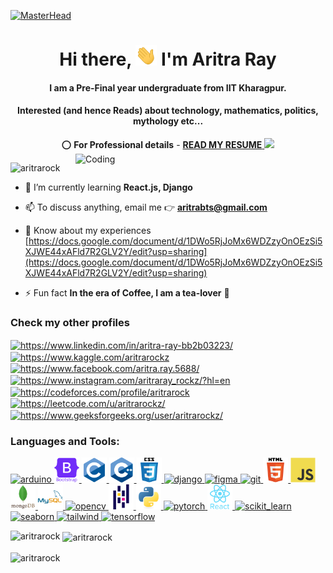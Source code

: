 [![MasterHead](https://miro.medium.com/max/1400/0*enrI7BXUzwJEomlq.gif)](https://rishavchanda.io)
<h1 align="center">Hi there, <img src="https://raw.githubusercontent.com/ABSphreak/ABSphreak/master/gifs/Hi.gif" height="33px"></img> I'm Aritra Ray</h1>
<h4 align="center">I am a Pre-Final year undergraduate from IIT Kharagpur. </h4>
<h4 align="center">Interested (and hence Reads) about technology, mathematics, politics, mythology etc...</h4>
<div align="center" dir="auto">
⭕️ <b>For Professional details</b> - <a href="https://docs.google.com/document/d/1DWo5RjJoMx6WDZzyOnOEzSi5XJWE44xAFld7R2GLV2Y/edit#heading=h.gjdgxs" type="application/pdf" rel="nofollow"><b>READ MY RESUME</b> <img width="22px" src="https://camo.githubusercontent.com/155fe83758a09b645acdf9437322b58bf197a74693e321dd954e5468ee3afb9a/68747470733a2f2f696d672e69636f6e73382e636f6d2f627562626c65732f3334342f726573756d652e706e67" data-canonical-src="https://img.icons8.com/bubbles/344/resume.png" style="max-width: 100%;"></a>
</div>
<img align="right" alt="Coding" width="400" src="https://backiee.com/static/wallpapers/1000x563/386745.jpg">
<p align="left"> <img src="https://komarev.com/ghpvc/?username=aritrarock&label=Profile%20views&color=0e75b6&style=flat" alt="aritrarock" /> </p>

- 🌱 I’m currently learning **React.js, Django**

- 📫 To discuss anything, email me 👉 **aritrabts@gmail.com** 

- 📄 Know about my experiences [https://docs.google.com/document/d/1DWo5RjJoMx6WDZzyOnOEzSi5XJWE44xAFld7R2GLV2Y/edit?usp=sharing](https://docs.google.com/document/d/1DWo5RjJoMx6WDZzyOnOEzSi5XJWE44xAFld7R2GLV2Y/edit?usp=sharing)

- ⚡ Fun fact **In the era of Coffee, I am a tea-lover** 🫣

<h3 align="left">Check my other profiles</h3>
<p align="left">
<a href="https://linkedin.com/in/https://www.linkedin.com/in/aritra-ray-bb2b03223/" target="blank"><img align="center" src="https://raw.githubusercontent.com/rahuldkjain/github-profile-readme-generator/master/src/images/icons/Social/linked-in-alt.svg" alt="https://www.linkedin.com/in/aritra-ray-bb2b03223/" height="30" width="40" /></a>
<a href="https://kaggle.com/https://www.kaggle.com/aritrarockz" target="blank"><img align="center" src="https://raw.githubusercontent.com/rahuldkjain/github-profile-readme-generator/master/src/images/icons/Social/kaggle.svg" alt="https://www.kaggle.com/aritrarockz" height="30" width="40" /></a>
<a href="https://fb.com/https://www.facebook.com/aritra.ray.5688/" target="blank"><img align="center" src="https://raw.githubusercontent.com/rahuldkjain/github-profile-readme-generator/master/src/images/icons/Social/facebook.svg" alt="https://www.facebook.com/aritra.ray.5688/" height="30" width="40" /></a>
<a href="https://instagram.com/https://www.instagram.com/aritraray_rockz/?hl=en" target="blank"><img align="center" src="https://raw.githubusercontent.com/rahuldkjain/github-profile-readme-generator/master/src/images/icons/Social/instagram.svg" alt="https://www.instagram.com/aritraray_rockz/?hl=en" height="30" width="40" /></a>
<a href="https://codeforces.com/profile/https://codeforces.com/profile/aritrarock" target="blank"><img align="center" src="https://raw.githubusercontent.com/rahuldkjain/github-profile-readme-generator/master/src/images/icons/Social/codeforces.svg" alt="https://codeforces.com/profile/aritrarock" height="30" width="40" /></a>
<a href="https://www.leetcode.com/https://leetcode.com/u/aritrarockz/" target="blank"><img align="center" src="https://raw.githubusercontent.com/rahuldkjain/github-profile-readme-generator/master/src/images/icons/Social/leet-code.svg" alt="https://leetcode.com/u/aritrarockz/" height="30" width="40" /></a>
<a href="https://auth.geeksforgeeks.org/user/https://www.geeksforgeeks.org/user/aritrarockz/" target="blank"><img align="center" src="https://raw.githubusercontent.com/rahuldkjain/github-profile-readme-generator/master/src/images/icons/Social/geeks-for-geeks.svg" alt="https://www.geeksforgeeks.org/user/aritrarockz/" height="30" width="40" /></a>
</p>

<h3 align="left">Languages and Tools:</h3>
<p align="left"> <a href="https://www.arduino.cc/" target="_blank" rel="noreferrer"> <img src="https://cdn.worldvectorlogo.com/logos/arduino-1.svg" alt="arduino" width="40" height="40"/> </a> <a href="https://getbootstrap.com" target="_blank" rel="noreferrer"> <img src="https://raw.githubusercontent.com/devicons/devicon/master/icons/bootstrap/bootstrap-plain-wordmark.svg" alt="bootstrap" width="40" height="40"/> </a> <a href="https://www.cprogramming.com/" target="_blank" rel="noreferrer"> <img src="https://raw.githubusercontent.com/devicons/devicon/master/icons/c/c-original.svg" alt="c" width="40" height="40"/> </a> <a href="https://www.w3schools.com/cpp/" target="_blank" rel="noreferrer"> <img src="https://raw.githubusercontent.com/devicons/devicon/master/icons/cplusplus/cplusplus-original.svg" alt="cplusplus" width="40" height="40"/> </a> <a href="https://www.w3schools.com/css/" target="_blank" rel="noreferrer"> <img src="https://raw.githubusercontent.com/devicons/devicon/master/icons/css3/css3-original-wordmark.svg" alt="css3" width="40" height="40"/> </a> <a href="https://www.djangoproject.com/" target="_blank" rel="noreferrer"> <img src="https://cdn.worldvectorlogo.com/logos/django.svg" alt="django" width="40" height="40"/> </a> <a href="https://www.figma.com/" target="_blank" rel="noreferrer"> <img src="https://www.vectorlogo.zone/logos/figma/figma-icon.svg" alt="figma" width="40" height="40"/> </a> <a href="https://git-scm.com/" target="_blank" rel="noreferrer"> <img src="https://www.vectorlogo.zone/logos/git-scm/git-scm-icon.svg" alt="git" width="40" height="40"/> </a> <a href="https://www.w3.org/html/" target="_blank" rel="noreferrer"> <img src="https://raw.githubusercontent.com/devicons/devicon/master/icons/html5/html5-original-wordmark.svg" alt="html5" width="40" height="40"/> </a> <a href="https://developer.mozilla.org/en-US/docs/Web/JavaScript" target="_blank" rel="noreferrer"> <img src="https://raw.githubusercontent.com/devicons/devicon/master/icons/javascript/javascript-original.svg" alt="javascript" width="40" height="40"/> </a> <a href="https://www.mongodb.com/" target="_blank" rel="noreferrer"> <img src="https://raw.githubusercontent.com/devicons/devicon/master/icons/mongodb/mongodb-original-wordmark.svg" alt="mongodb" width="40" height="40"/> </a> <a href="https://www.mysql.com/" target="_blank" rel="noreferrer"> <img src="https://raw.githubusercontent.com/devicons/devicon/master/icons/mysql/mysql-original-wordmark.svg" alt="mysql" width="40" height="40"/> </a> <a href="https://opencv.org/" target="_blank" rel="noreferrer"> <img src="https://www.vectorlogo.zone/logos/opencv/opencv-icon.svg" alt="opencv" width="40" height="40"/> </a> <a href="https://pandas.pydata.org/" target="_blank" rel="noreferrer"> <img src="https://raw.githubusercontent.com/devicons/devicon/2ae2a900d2f041da66e950e4d48052658d850630/icons/pandas/pandas-original.svg" alt="pandas" width="40" height="40"/> </a> <a href="https://www.python.org" target="_blank" rel="noreferrer"> <img src="https://raw.githubusercontent.com/devicons/devicon/master/icons/python/python-original.svg" alt="python" width="40" height="40"/> </a> <a href="https://pytorch.org/" target="_blank" rel="noreferrer"> <img src="https://www.vectorlogo.zone/logos/pytorch/pytorch-icon.svg" alt="pytorch" width="40" height="40"/> </a> <a href="https://reactjs.org/" target="_blank" rel="noreferrer"> <img src="https://raw.githubusercontent.com/devicons/devicon/master/icons/react/react-original-wordmark.svg" alt="react" width="40" height="40"/> </a> <a href="https://scikit-learn.org/" target="_blank" rel="noreferrer"> <img src="https://upload.wikimedia.org/wikipedia/commons/0/05/Scikit_learn_logo_small.svg" alt="scikit_learn" width="40" height="40"/> </a> <a href="https://seaborn.pydata.org/" target="_blank" rel="noreferrer"> <img src="https://seaborn.pydata.org/_images/logo-mark-lightbg.svg" alt="seaborn" width="40" height="40"/> </a> <a href="https://tailwindcss.com/" target="_blank" rel="noreferrer"> <img src="https://www.vectorlogo.zone/logos/tailwindcss/tailwindcss-icon.svg" alt="tailwind" width="40" height="40"/> </a> <a href="https://www.tensorflow.org" target="_blank" rel="noreferrer"> <img src="https://www.vectorlogo.zone/logos/tensorflow/tensorflow-icon.svg" alt="tensorflow" width="40" height="40"/> </a> </p>

<p><img align="left" src="https://github-readme-stats.vercel.app/api/top-langs?username=aritrarock&show_icons=true&locale=en&layout=compact" alt="aritrarock" /></p>

<p>&nbsp;<img align="center" src="https://github-readme-stats.vercel.app/api?username=aritrarock&show_icons=true&locale=en" alt="aritrarock" /></p>

<p><img align="center" src="https://github-readme-streak-stats.herokuapp.com/?user=aritrarock&" alt="aritrarock" /></p>
